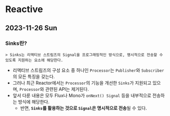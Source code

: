 # Reactive
## 2023-11-26 Sun
### Sinks란?
```
> Sinks는 리액티브 스트림즈의 Signal을 프로그래밍적인 방식으로, 명시적으로 전송할 수 있도록 지원하는 요소에 해당한다. 
```
* 리액티브 스트림즈의 구성 요소 중 하나인 `Processor`는 `Publisher`와 `Subscriber`의 모든 특징을 갖는다.
* 그러나 최근 Reactor에서는 `Processor`의 기능을 개선한 `Sinks`가 지원되고 있으며, `Processor`와 관련된 API는 제거된다.
* 앞서 다룬 내용은 모두 Flux나 Mono가 `onNext() Signal` 등을 내부적으로 전송하는 방식에 해당한다.
  * 반면, **`Sinks`를 활용하는 것으로 `Signal`은 명시적으로 전송**될 수 있다.